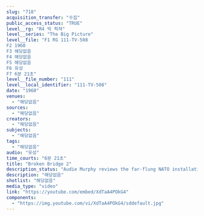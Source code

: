 ```yaml
---
slug: "718"
acquisition_transfer: "수집"
public_access_status: "TRUE"
level__rg: "R4 빅 픽쳐"
level__series: "The Big Picture"
level__file: "F1 RG 111-TV-508
F2 1960
F3 해당없음
F4 해당없음
F5 해당없음
F6 유성
F7 6분 21초"
level__file_number: "111"
level__local_identifier: "111-TV-508"
date: "1960"
venues: 
  - "해당없음"
sources: 
  - "해당없음"
creators: 
  - "해당없음"
subjects: 
  - "해당없음"
tags: 
  - "해당없음"
audio: "유성"
time_courts: "6분 21초"
title: "Broken Bridge 2"
description_status: "Audie Murphy reviews the far-flung NATO installations throughout Europe and visits White Sands Missile Range accompanies by LT. Gen. Arthur G. Trudeau, former chief of Army Research and Development."
description: "해당없음"
shotlist: "해당없음"
media_type: "video"
link: "https://youtube.com/embed/XdTaA4POkG4"
components: 
  - "https://img.youtube.com/vi/XdTaA4POkG4/sddefault.jpg"
---
```

